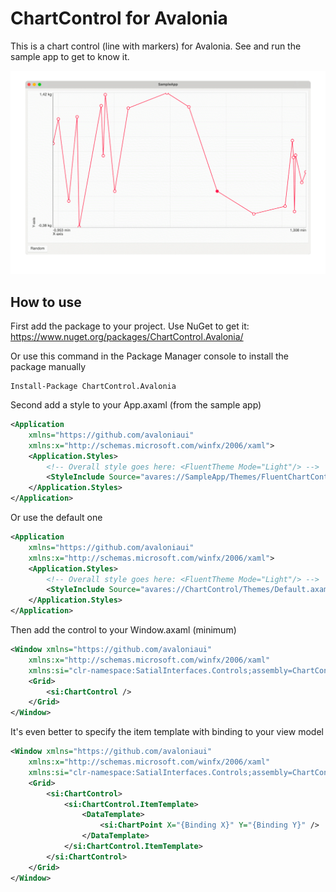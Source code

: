 # ChartControl for Avalonia

This is a chart control (line with markers) for Avalonia. See and run the sample app to get to know it.

![ChartControl screenshot](/Images/ChartControl.png)

## How to use

First add the package to your project. Use NuGet to get it: https://www.nuget.org/packages/ChartControl.Avalonia/

Or use this command in the Package Manager console to install the package manually
```
Install-Package ChartControl.Avalonia
```

Second add a style to your App.axaml (from the sample app)

````Xml
<Application
    xmlns="https://github.com/avaloniaui"
    xmlns:x="http://schemas.microsoft.com/winfx/2006/xaml">
    <Application.Styles>
        <!-- Overall style goes here: <FluentTheme Mode="Light"/> -->
        <StyleInclude Source="avares://SampleApp/Themes/FluentChartControl.axaml" />
    </Application.Styles>
</Application>
````

Or use the default one

````Xml
<Application
    xmlns="https://github.com/avaloniaui"
    xmlns:x="http://schemas.microsoft.com/winfx/2006/xaml">
    <Application.Styles>
        <!-- Overall style goes here: <FluentTheme Mode="Light"/> -->
        <StyleInclude Source="avares://ChartControl/Themes/Default.axaml" />
    </Application.Styles>
</Application>
````

Then add the control to your Window.axaml (minimum)

````Xml
<Window xmlns="https://github.com/avaloniaui"
    xmlns:x="http://schemas.microsoft.com/winfx/2006/xaml"
    xmlns:si="clr-namespace:SatialInterfaces.Controls;assembly=ChartControl">
    <Grid>
        <si:ChartControl />
    </Grid>
</Window>
````

It's even better to specify the item template with binding to your view model

````Xml
<Window xmlns="https://github.com/avaloniaui"
    xmlns:x="http://schemas.microsoft.com/winfx/2006/xaml"
    xmlns:si="clr-namespace:SatialInterfaces.Controls;assembly=ChartControl">
    <Grid>
        <si:ChartControl>
            <si:ChartControl.ItemTemplate>
                <DataTemplate>
                    <si:ChartPoint X="{Binding X}" Y="{Binding Y}" />
                </DataTemplate>
            </si:ChartControl.ItemTemplate>
        </si:ChartControl>
    </Grid>
</Window>
````
